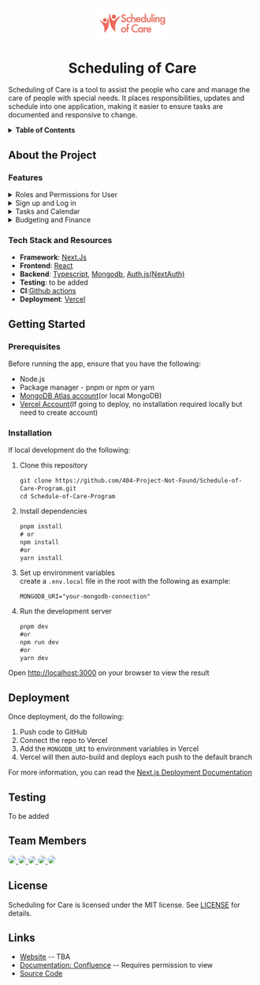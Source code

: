 <!-- I'm using template i found in github in the following link: https://github.com/othneildrew/Best-README-Template/edit/main/README.md -->

<div align="center">
    <a href="https://github.com/404-Project-Not-Found/Schedule-of-Care-Program">
        <img src="images/logo-name.png" alt="Logo" width="147.6" height="65.4">
    </a>
    <h1 align="center">Scheduling of Care</h1>
    <p align="left">
        Scheduling of Care is a tool to assist the people who care and manage the care of people with special needs. It places responsibilities, updates and schedule into one application, making it easier to ensure tasks are documented and responsive to change.
    </p>
</div>

<!-- TABLE OF CONTENTS -->
<details>
    <summary><Strong>Table of Contents</strong></summary>
    <ol>
        <li>
            <a href="#about-the-project">About the Project</a>
            <ul>
                <li><a href="#features">Features</a></li>
                <li><a href="#tech-stack-and-resources">Tech Stack and Resources</a></li>
            </ul>
        </li>
        <li>
            <a href=#getting-started>Getting Started</a>
            <ul>
                <li><a href="#prerequisites">Prerequisites</a></li>
                <li><a href="#installation">Installation</a></li>
            </ul>
        </li>
        <li><a href="#deployment">Deployment</a></li>
        <li><a href=#testing>Testing</a></li>
        <li><a href="#team-members">Team Members</a></li>
        <li><a href="#license">License</a></li>
        <li><a href="#links">Links</a></li>
    </ol>
</details>

<!-- Content -->

## About the Project

### Features

<details>
    <summary>Roles and Permissions for User</summary>
    <ul>
        <li>Four different users(Management/Carer/Family Member/Power of Attorney) where each users have different permissions on what they can view and edit</li>
        <li>Family Member  has highest authority, followed by Power of Attorney(POA) who fulfils the role of Family Member in situation where person of special needs/client has no family members.</li>
        <li>Family Member gives access to Management, organisations that cares for person with special needs. Management can give access to Carer, individual who takes care of the client's</li>
        <li>Family/POA can revoke Management's access and Management can revoke Carer's access, they will lose access to client's data after.</li>
    </ul>
</details>
<details>
    <summary>Sign up and Log in</summary>
    <ul>
        <li>During Sign up, each user will need to select their role between Carer/Management/Family or POA and fill in their information. For Carer and Management they will need to use their work email from the organisation</li>
        <li>Family/POA will need to approve access to allow Management to access the client's information. Management has to complete registration for the client</li>
        <li>Management will need to give access for Carer so they can view information on client</li>
        <li>Users would only need to input their email and password to log in</li>
    </ul>
</details>
<details>
    <summary>Tasks and Calendar</summary>
    <ul>
        <li>Management can add/edit/remove tasks for client, choose the frequency, its status, and category</li>
        <li>Family/POA can request for tasks to be revised or removed</li>
        <li>For repeated task, the application will automatically repeat task reminder in calendar based on information inputted by Management</li>
        <li>Carer can view task, mark task as done, add comments related to task and upload file as evidence that task has been completed</li>
        <li>Management would need to validate task based on evidence upload to verify whether task has been completed</li>
    </ul>
</details>
<details>
    <summary>Budgeting and Finance</summary>
    <ul>    
        <li>Set budget for the year, budget then can be split into categories by management. Can only be edited by Management but Family can make requests</li>
        <li>When a task that requires finance is completed, management would deduct from the budget based on how much is spent</li>
        <li>Application will record receipts for task/care items which Carer has uploaded</li>
        <li>When only a certain amount is left for a category, notification will be sent as warning</li>
    </ul>
</details>

### Tech Stack and Resources

<ul>
    <li><strong>Framework</strong>: <a href="https://nextjs.org/docs">Next.Js</a></li>
    <li><strong>Frontend</strong>: <a href="https://react.dev/learn">React</a></li>
    <li><strong>Backend</strong>: <a href="https://www.typescriptlang.org/docs/">Typescript</a>, <a href="https://www.mongodb.com/">Mongodb</a>, <a href="https://next-auth.js.org/getting-started/introduction">Auth.js(NextAuth)</a></li>
    <li><strong>Testing</strong>: to be added</li>
    <li><strong>CI</strong>:<a href="https://docs.github.com/en/actions/get-started/understand-github-actions">Github actions</a></li>
    <li><strong>Deployment</strong>: <a href="https://vercel.com/resources">Vercel</a></li>
</ul>

## Getting Started

### Prerequisites

Before running the app, ensure that you have the following:

<ul>
    <li>Node.js</li>
    <li>Package manager - pnpm or npm or yarn</li>
    <li><a href="https://www.mongodb.com/cloud/atlas/register">MongoDB Atlas account</a>(or local MongoDB)</li>
    <li><a href="https://nextjs.org/docs/app/getting-started/deploying">Vercel Account</a>(If going to deploy, no installation required locally but need to create account)</li>
</ul>

### Installation

If local development do the following:

<ol>
    <li>Clone this repository</li>
    <pre><code>git clone https://github.com/404-Project-Not-Found/Schedule-of-Care-Program.git
cd Schedule-of-Care-Program</code></pre>
    <li>Install dependencies</li>
    <pre><code>pnpm install
# or 
npm install 
#or 
yarn install</code></pre>
    <li>Set up environment variables</li>
    create a <code>.env.local</code> file in the root with the following as example:
    <pre><code>MONGODB_URI="your-mongodb-connection"</code></pre>
    <li>Run the development server</li>
    <pre><code>pnpm dev
#or
npm run dev
#or
yarn dev</code></pre>
</ol>
Open <a href="http://localhost:3000">http://localhost:3000</a> on your browser to view the result

</br>

## Deployment

Once deployment, do the following:

<ol>
    <li>Push code to GitHub</li>
    <li>Connect the repo to Vercel</li>
    <li>Add the <code>MONGODB_URI</code> to environment variables in Vercel</li>
    <li>Vercel will then auto-build and deploys each push to the default branch</li>
</ol>
For more information, you can read the <a href="https://nextjs.org/docs/app/getting-started/deploying">Next.js Deployment Documentation</a>

</br>

## Testing

To be added

## Team Members

<a href="https://github.com/dpalexander21">
<img style="border-radius: 50%;" src="https://avatars.githubusercontent.com/u/201690137?v=4" width="50px">
</a>
<a href="https://github.com/seekz39">
<img style="border-radius: 50%;" src="https://avatars.githubusercontent.com/u/224220903?v=4" width="50px">
</a>
<a href="https://github.com/vanessateoooooo">
<img style="border-radius: 50%;" src="https://avatars.githubusercontent.com/u/202028025?v=4" width="50px">
</a>
<a href="https://github.com/devniwij">
<img style="border-radius: 50%;" src="https://avatars.githubusercontent.com/u/201507161?v=4" width="50px">
</a>
<a href="https://github.com/zriz15">
<img style="border-radius: 50%;" src="https://avatars.githubusercontent.com/u/136954712?v=4" width="50px">
</a>

## License

Scheduling for Care is licensed under the MIT license. See <a href="LICENSE">LICENSE</a> for details.

## Links

<ul>
    <li><a href="">Website</a> -- TBA</li>
    <li><a href="https://team404projectnotfound.atlassian.net/wiki/spaces/09ace67881cc434bab85e12ce5e340a7/overview">Documentation: Confluence</a> -- Requires permission to view</li>
    <li><a href="https://github.com/404-Project-Not-Found/Schedule-of-Care-Program">Source Code</a></li>
</ul>
